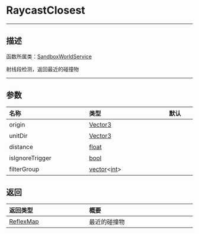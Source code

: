 
# RaycastClosest
-----------------------------------------------------------------------------------------
## 描述

函数所属类：[SandboxWorldService](/Api/Class/GamePlay/SandboxWorldService.md)

射线段检测，返回最近的碰撞物

-----------------------------------------------------------------------------------------
## 参数

|<div style="width:200px">**名称**</div>|<div style="width:200px">**类型**</div>|<div style="width:200px">**默认**</div>|<div style="width:345px">**描述**</div>|
|:--------------------|:--------------------|:--------------------|:--------------------|
|origin|[Vector3](/Api/DataType/Vector3.md)||射线段的起点，世界坐标|
|unitDir|[Vector3](/Api/DataType/Vector3.md)||射线段的世界方向，单位向量|
|distance|[float](/Api/DataType/float.md)||射线段的最大长度|
|isIgnoreTrigger|[bool](/Api/DataType/bool.md)||是否忽略trigger类型|
|filterGroup|[vector](/Api/DataType/vector.md)\<[int](/Api/DataType/int.md)\>||过滤组，{1，2，3} 含有的数字组会被查询|


## 返回

|<div style="width:200px">**返回类型**</div>|<div style="width:800px">**概要**</div>|
|:---|:---|
|[ReflexMap](/Api/DataType/ReflexMap.md)|最近的碰撞物|